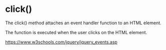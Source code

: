 # click()

The click() method attaches an event handler function to an HTML element.

The function is executed when the user clicks on the HTML element.

https://www.w3schools.com/jquery/jquery_events.asp
